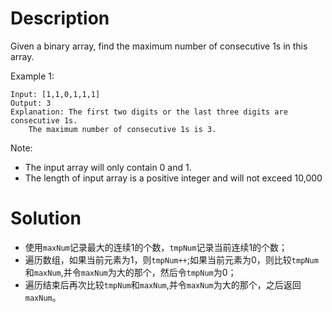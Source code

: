 # Description

Given a binary array, find the maximum number of consecutive 1s in this array.

Example 1:

    Input: [1,1,0,1,1,1]
    Output: 3
    Explanation: The first two digits or the last three digits are consecutive 1s.
        The maximum number of consecutive 1s is 3.

Note:

* The input array will only contain 0 and 1.
* The length of input array is a positive integer and will not exceed 10,000

# Solution

* 使用`maxNum`记录最大的连续1的个数，`tmpNum`记录当前连续1的个数；
* 遍历数组，如果当前元素为1，则`tmpNum++`;如果当前元素为0，则比较`tmpNum`和`maxNum`,并令`maxNum`为大的那个，然后令`tmpNum`为0；
* 遍历结束后再次比较`tmpNum`和`maxNum`,并令`maxNum`为大的那个，之后返回`maxNum`。
